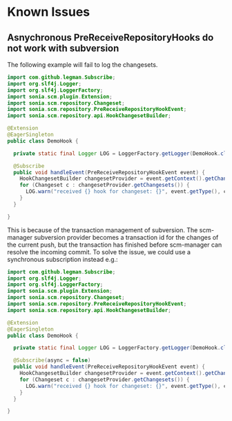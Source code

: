 # Known Issues

## Asnychronous PreReceiveRepositoryHooks do not work with subversion

The following example will fail to log the changesets. 

```java
import com.github.legman.Subscribe;
import org.slf4j.Logger;
import org.slf4j.LoggerFactory;
import sonia.scm.plugin.Extension;
import sonia.scm.repository.Changeset;
import sonia.scm.repository.PreReceiveRepositoryHookEvent;
import sonia.scm.repository.api.HookChangesetBuilder;

@Extension
@EagerSingleton
public class DemoHook {

  private static final Logger LOG = LoggerFactory.getLogger(DemoHook.class);

  @Subscribe
  public void handleEvent(PreReceiveRepositoryHookEvent event) {
    HookChangesetBuilder changesetProvider = event.getContext().getChangesetProvider();
    for (Changeset c : changesetProvider.getChangesets()) {
      LOG.warn("received {} hook for changeset: {}", event.getType(), c.getId());
    }
  }

}
```

This is because of the transaction management of subversion. The scm-manager subversion provider becomes a transaction id for the changes of the current push, but the transaction has finished before scm-manager can resolve the incoming commit. To solve the issue, we could use a synchronous subscription instead e.g.:

```java
import com.github.legman.Subscribe;
import org.slf4j.Logger;
import org.slf4j.LoggerFactory;
import sonia.scm.plugin.Extension;
import sonia.scm.repository.Changeset;
import sonia.scm.repository.PreReceiveRepositoryHookEvent;
import sonia.scm.repository.api.HookChangesetBuilder;

@Extension
@EagerSingleton
public class DemoHook {

  private static final Logger LOG = LoggerFactory.getLogger(DemoHook.class);

  @Subscribe(async = false)
  public void handleEvent(PreReceiveRepositoryHookEvent event) {
    HookChangesetBuilder changesetProvider = event.getContext().getChangesetProvider();
    for (Changeset c : changesetProvider.getChangesets()) {
      LOG.warn("received {} hook for changeset: {}", event.getType(), c.getId());
    }
  }

}
```
